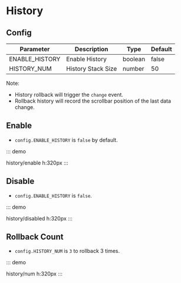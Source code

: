 # History

## Config

| Parameter       | Description       | Type    | Default |
| --------------- | ----------------- | ------- | ------------- |
| ENABLE_HISTORY  | Enable History    | boolean | false          |
| HISTORY_NUM     | History Stack Size| number  | 50            |

Note:

-   History rollback will trigger the `change` event.
-   Rollback history will record the scrollbar position of the last data change.

## Enable

-   `config.ENABLE_HISTORY` is `false` by default.

::: demo

history/enable
h:320px
:::

## Disable

-   `config.ENABLE_HISTORY` is `false`.

::: demo

history/disabled
h:320px
:::

## Rollback Count

-   `config.HISTORY_NUM` is `3` to rollback 3 times.

::: demo

history/num
h:320px
:::
